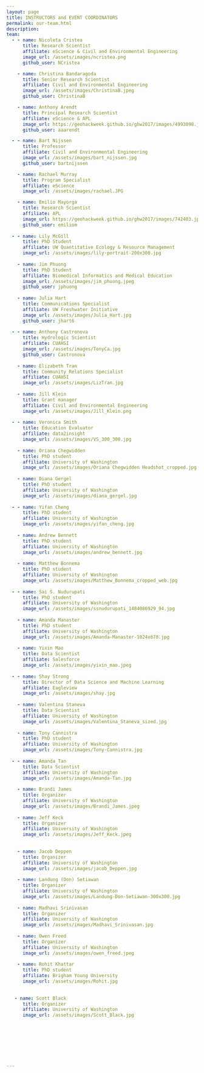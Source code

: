 ```yaml
---
layout: page
title: INSTRUCTORS and EVENT COORDINATORS
permalink: our-team.html
description:
team:
  - - name: Nicoleta Cristea
      title: Research Scientist
      affiliate: eScience & Civil and Environmental Engineering
      image_url: /assets/images/ncristea.png
      github_user: NCristea

    - name: Christina Bandaragoda
      title: Senior Research Scientist
      affiliate: Civil and Environmental Engineering
      image_url: /assets/images/ChristinaB.jpeg
      github_user: ChristinaB

    - name: Anthony Arendt
      title: Principal Research Scientist
      affiliate: eScience & APL
      image_url: https://geohackweek.github.io/ghw2017/images/4993098.jpeg
      github_user: aaarendt

  - - name: Bart Nijssen
      title: Professor
      affiliate: Civil and Environmental Engineering
      image_url: /assets/images/bart_nijssen.jpg
      github_user: bartnijssen

    - name: Rachael Murray
      title: Program Specialist
      affiliate: eScience
      image_url: /assets/images/rachael.JPG

    - name: Emilio Mayorga
      title: Research Scientist
      affiliate: APL
      image_url: https://geohackweek.github.io/ghw2017/images/742403.jpg
      github_user: emiliom
      
  - - name: Lily McGill
      title: PhD Student
      affiliate: UW Quantitative Ecology & Resource Management
      image_url: /assets/images/lily-portrait-200x300.jpg
        
    - name: Jim Phuong
      title: PhD Student
      affiliate: Biomedical Informatics and Medical Education
      image_url: /assets/images/jim_phuong.jpeg
      github_user: jphuong
      
    - name: Julia Hart
      title: Communications Specialist
      affiliate: UW Freshwater Initiative
      image_url: /assets/images/Julia_Hart.jpg
      github_user: jhart6
      
  - - name: Anthony Castronova
      title: Hydrologic Scientist
      affiliate: CUAHSI
      image_url: /assets/images/TonyCa.jpg
      github_user: Castronova
        
    - name: Elizabeth Tran
      title: Community Relations Specialist
      affiliate: CUAHSI
      image_url: /assets/images/LizTran.jpg
      
    - name: Jill Klein
      title: Grant manager
      affiliate: Civil and Environmental Engineering
      image_url: /assets/images/Jill_Klein.png 
      
  - - name: Veronica Smith
      title: Education Evaluator
      affiliate: data2insight
      image_url: /assets/images/VS_300_300.jpg
        
    - name: Oriana Chegwidden
      title: PhD student
      affiliate: University of Washington
      image_url: /assets/images/Oriana Chegwidden Headshot_cropped.jpg
      
    - name: Diana Gergel
      title: PhD student
      affiliate: University of Washington
      image_url: /assets/images/diana_gergel.jpg 
      
  - - name: Yifan Cheng
      title: PhD student
      affiliate: University of Washington
      image_url: /assets/images/yifan_cheng.jpg
        
    - name: Andrew Bennett
      title: PhD student
      affiliate: University of Washington
      image_url: /assets/images/andrew_bennett.jpg
      
    - name: Matthew Bonnema
      title: PhD student
      affiliate: University of Washington
      image_url: /assets/images/Matthew_Bonnema_cropped_web.jpg
      
  - - name: Sai S. Nudurupati
      title: PhD student
      affiliate: University of Washington
      image_url: /assets/images/ssnudurupati_1484086929_94.jpg
        
    - name: Amanda Manaster
      title: PhD student
      affiliate: University of Washington
      image_url: /assets/images/Amanda-Manaster-1024x678.jpg
      
    - name: Yixin Mao
      title: Data Scientist
      affiliate: Salesforce
      image_url: /assets/images/yixin_mao.jpeg 
      
  - - name: Shay Strong 
      title: Director of Data Science and Machine Learning
      affiliate: Eagleview
      image_url: /assets/images/shay.jpg
        
    - name: Valentina Staneva
      title: Data Scientist
      affiliate: University of Washington
      image_url: /assets/images/Valentina_Staneva_sized.jpg
      
    - name: Tony Cannistra
      title: PhD student
      affiliate: University of Washington
      image_url: /assets/images/Tony-Cannistra.jpg
      
  - - name: Amanda Tan 
      title: Data Scientist
      affiliate: University of Washington
      image_url: /assets/images/Amanda-Tan.jpg
      
    - name: Brandi James
      title: Organizer
      affiliate: University of Washington
      image_url: /assets/images/Brandi_James.jpeg
      
    - name: Jeff Keck
      title: Organizer
      affiliate: University of Washington
      image_url: /assets/images/Jeff_Keck.jpeg
     
      
    - name: Jacob Deppen
      title: Organizer
      affiliate: University of Washington
      image_url: /assets/images/jacob_Deppen.jpg
      
    - name: Landung (Don) Setiawan
      title: Organizer
      affiliate: University of Washington
      image_url: /assets/images/Landung-Don-Setiawan-300x300.jpg
      
    - name: Madhavi Srinivasan
      title: Organizer
      affiliate: University of Washington
      image_url: /assets/images/Madhavi_Srinivasan.jpg
      
    - name: Owen Freed
      title: Organizer
      affiliate: University of Washington
      image_url: /assets/images/owen_freed.jpeg
      
    - name: Rohit Khattar
      title: PhD student
      affiliate: Brigham Young University 
      image_url: /assets/images/Rohit.jpg
      
      
   - name: Scott Black
      title: Organizer
      affiliate: University of Washington
      image_url: /assets/images/Scott_Black.jpg
      
     
      
    
     
    
      
      
---
```

 
